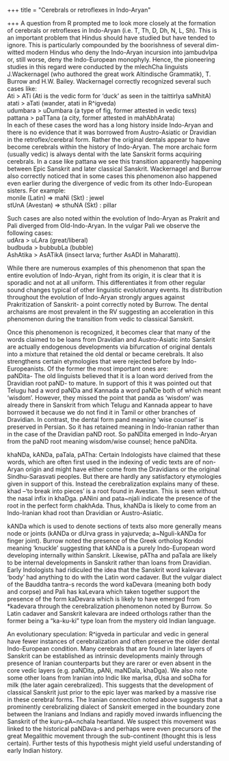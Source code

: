 +++
title = "Cerebrals or retroflexes in Indo-Aryan"

+++
A question from R prompted me to look more closely at the formation of
cerebrals or retroflexes in Indo-Aryan (i.e. T, Th, D, Dh, N, L, Sh).
This is an important problem that Hindus should have studied but have
tended to ignore. This is particularly compounded by the boorishness of
several dim-witted modern Hindus who deny the Indo-Aryan incursion into
jambudvIpa or, still worse, deny the Indo-European monophyly. Hence, the
pioneering studies in this regard were conducted by the mlechCha
linguists J.Wackernagel (who authored the great work Altindische
Grammatik), T. Burrow and H.W. Bailey. Wackernagel correctly recognized
several such cases like:  
Ati \> ATi (Ati is the vedic form for ‘duck’ as seen in the taittirIya
saMhitA)  
atati \> aTati (wander, atati in R^igveda)  
udumbara \> uDumbara (a type of fig, former attested in vedic texs)  
pattana \> paTTana (a city, former attested in mahAbhArata)  
In each of these cases the word has a long history inside Indo-Aryan and
there is no evidence that it was borrowed from Austro-Asiatic or
Dravidian in the retroflex/cerebral form. Rather the original dentals
appear to have become cerebrals within the history of Indo-Aryan. The
more archaic form (usually vedic) is always dental with the late
Sanskrit forms acquiring cerebrals. In a case like pattana we see this
transition apparently happening between Epic Sanskrit and later
classical Sanskrit. Wackernagel and Burrow also correctly noticed that
in some cases this phenomenon also happened even earlier during the
divergence of vedic from its other Indo-European sisters. For example:  
monile (Latin) =\> maNi (Skt) : jewel  
stUnA (Avestan) =\> sthuNA (Skt) : pillar

Such cases are also noted within the evolution of Indo-Aryan as Prakrit
and Pali diverged from Old-Indo-Aryan. In the vulgar Pali we observe the
following cases:  
udAra \> uLAra (great/liberal)  
budbuda \> bubbubLa (bubble)  
AshAtika \> AsATikA (insect larva; further AsADI in Maharatti).

While there are numerous examples of this phenomenon that span the
entire evolution of Indo-Aryan, right from its origin, it is clear that
it is sporadic and not at all uniform. This differentiates it from other
regular sound changes typical of other linguistic evolutionary events.
Its distribution throughout the evolution of Indo-Aryan strongly argues
against Prakritization of Sanskrit- a point correctly noted by Burrow.
The dental archaisms are most prevalent in the RV suggesting an
acceleration in this phenomenon during the transition from vedic to
classical Sanskrit.

Once this phenomenon is recognized, it becomes clear that many of the
words claimed to be loans from Dravidian and Austro-Asiatic into
Sanskrit are actually endogenous developments via bifurcation of
original dentals into a mixture that retained the old dental or became
cerebrals. It also strengthens certain etymologies that were rejected
before by Indo-Europeanists. Of the former the most important ones
are:  
paNDita- The old linguists believed that it is a loan word derived from
the Dravidian root paND- to mature. In support of this it was pointed
out that Telugu had a word paNDa and Kannada a word paNDe both of which
meant ‘wisdom’. However, they missed the point that panda as ‘wisdom’
was already there in Sanskrit from which Telugu and Kannada appear to
have borrowed it because we do not find it in Tamil or other branches of
Dravidian. In contrast, the dental form pand meaning ‘wise counsel’ is
preserved in Persian. So it has retained meaning in Indo-Iranian rather
than in the case of the Dravidian paND root. So paNDita emerged in
Indo-Aryan from the paND root meaning wisdom/wise counsel; hence
paNDita.

khaNDa, kANDa, paTala, pATha: Certain Indologists have claimed that
these words, which are often first used in the indexing of vedic texts
are of non-Aryan origin and might have either come from the Dravidians
or the original Sindhu-Sarasvati peoples. But there are hardly any
satisfactory etymologies given in support of this. Instead the
cerebralization explains many of these. khad –‘to break into pieces’ is
a root found in Avestan. This is seen without the nasal infix in khaDga.
pANini and pata\~njali indicate the presence of the root in the perfect
form chakhAda. Thus, khaNDa is likely to come from an Indo-Iranian khad
root than Dravidian or Austro-Asiatic.

kANDa which is used to denote sections of texts also more generally
means node or joints (kANDa or dUrva grass in yajurveda; a\~Nguli-kANDa
for finger joint). Burrow noted the presence of the Greek ortholog
Kondoi meaning ‘knuckle’ suggesting that kANDa is a purely Indo-European
word developing internally within Sanskrit. Likewise, pATha and paTala
are likely to be internal developments in Sanskrit rather than loans
from Dravidian.  
Early Indologists had ridiculed the idea that the Sanskrit word kalevara
‘body’ had anything to do with the Latin word cadaver. But the vulgar
dialect of the Bauddha tantra-s records the word kaDevara (meaning both
body and corpse) and Pali has kaLevara which taken together support the
presence of the form kaDevara which is likely to have emerged from
\*kadevara through the cerebralization phenomenon noted by Burrow. So
Latin cadaver and Sanskrit kalevara are indeed orthologs rather than the
former being a “ka-ku-ki” type loan from the mystery old Indian
language.

An evolutionary speculation: R^igveda in particular and vedic in general
have fewer instances of cerebralization and often preserve the older
dental Indo-European condition. Many cerebrals that are found in later
layers of Sanskrit can be established as intrinsic developments mainly
through presence of Iranian counterparts but they are rarer or even
absent in the core vedic layers (e.g. paNDita, pANi, maNDala, khaDga).
We also note some other loans from Iranian into Indic like marIsa, dUsa
and soDha for milk (the later again cerebralized). This suggests that
the development of classical Sanskrit just prior to the epic layer was
marked by a massive rise in these cerebral forms. The Iranian connection
noted above suggests that a prominently cerebralizing dialect of
Sanskrit emerged in the boundary zone between the Iranians and Indians
and rapidly moved inwards influencing the Sanskrit of the
kuru-pA\~nchala heartland. We suspect this movement was linked to the
historical paNDava-s and perhaps were even precursors of the great
Megalithic movement through the sub-continent (thought this is less
certain). Further tests of this hypothesis might yield useful
understanding of early Indian history.
